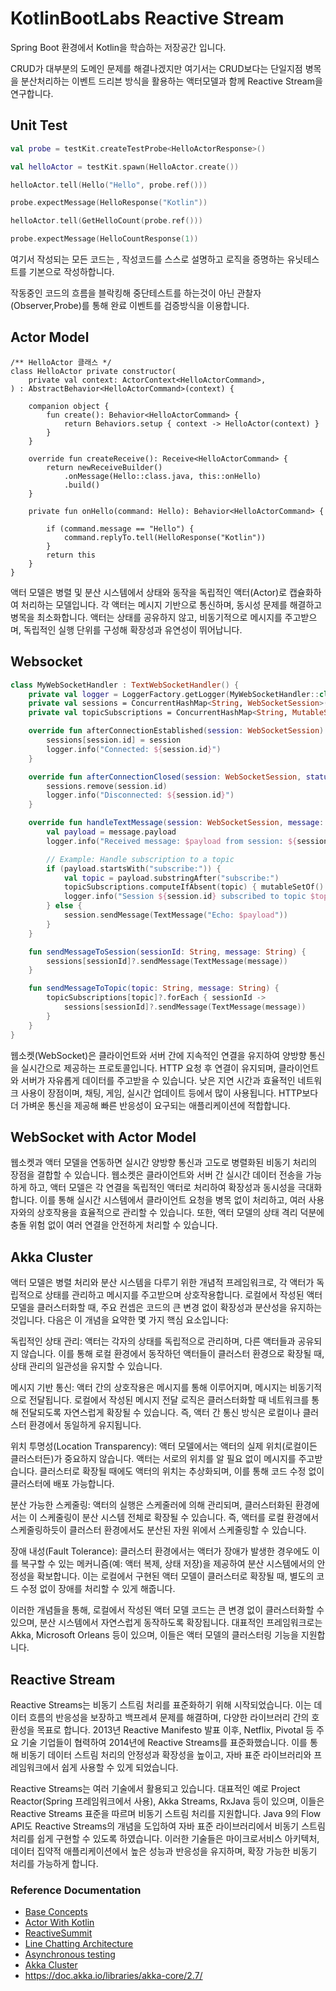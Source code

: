 # KotlinBootLabs Reactive Stream

Spring Boot 환경에서 Kotlin을 학습하는 저장공간 입니다.

CRUD가 대부분의 도메인 문제를 해결나겠지만 여기서는 CRUD보다는 단일지점 병목을 분산처리하는 이벤트 드리븐 방식을 활용하는 액터모델과 함께 Reactive Stream을 연구합니다.

## Unit Test


``` kotlin
val probe = testKit.createTestProbe<HelloActorResponse>()

val helloActor = testKit.spawn(HelloActor.create())

helloActor.tell(Hello("Hello", probe.ref()))

probe.expectMessage(HelloResponse("Kotlin"))

helloActor.tell(GetHelloCount(probe.ref()))

probe.expectMessage(HelloCountResponse(1))
```

여기서 작성되는 모든 코드는 , 작성코드를 스스로 설명하고 로직을 증명하는 유닛테스트를 기본으로 작성하합니다.

작동중인 코드의 흐름을 블락킹해 중단테스트를 하는것이 아닌 관찰자(Observer,Probe)를 통해 완료 이벤트를 검증방식을 이용합니다.



## Actor Model

```
/** HelloActor 클래스 */
class HelloActor private constructor(
    private val context: ActorContext<HelloActorCommand>,
) : AbstractBehavior<HelloActorCommand>(context) {
 
    companion object {
        fun create(): Behavior<HelloActorCommand> {
            return Behaviors.setup { context -> HelloActor(context) }
        }
    }
 
    override fun createReceive(): Receive<HelloActorCommand> {
        return newReceiveBuilder()
            .onMessage(Hello::class.java, this::onHello)
            .build()
    }
 
    private fun onHello(command: Hello): Behavior<HelloActorCommand> {
 
        if (command.message == "Hello") {
            command.replyTo.tell(HelloResponse("Kotlin"))
        }
        return this
    }
}
```
액터 모델은 병렬 및 분산 시스템에서 상태와 동작을 독립적인 액터(Actor)로 캡슐화하여 처리하는 모델입니다. 각 액터는 메시지 기반으로 통신하며, 동시성 문제를 해결하고 병목을 최소화합니다. 액터는 상태를 공유하지 않고, 비동기적으로 메시지를 주고받으며, 독립적인 실행 단위를 구성해 확장성과 유연성이 뛰어납니다.


## Websocket

``` kotlin
class MyWebSocketHandler : TextWebSocketHandler() {
    private val logger = LoggerFactory.getLogger(MyWebSocketHandler::class.java)
    private val sessions = ConcurrentHashMap<String, WebSocketSession>()
    private val topicSubscriptions = ConcurrentHashMap<String, MutableSet<String>>()

    override fun afterConnectionEstablished(session: WebSocketSession) {
        sessions[session.id] = session
        logger.info("Connected: ${session.id}")
    }

    override fun afterConnectionClosed(session: WebSocketSession, status: org.springframework.web.socket.CloseStatus) {
        sessions.remove(session.id)
        logger.info("Disconnected: ${session.id}")
    }

    override fun handleTextMessage(session: WebSocketSession, message: TextMessage) {
        val payload = message.payload
        logger.info("Received message: $payload from session: ${session.id}")

        // Example: Handle subscription to a topic
        if (payload.startsWith("subscribe:")) {
            val topic = payload.substringAfter("subscribe:")
            topicSubscriptions.computeIfAbsent(topic) { mutableSetOf() }.add(session.id)
            logger.info("Session ${session.id} subscribed to topic $topic")
        } else {
            session.sendMessage(TextMessage("Echo: $payload"))
        }
    }

    fun sendMessageToSession(sessionId: String, message: String) {
        sessions[sessionId]?.sendMessage(TextMessage(message))
    }

    fun sendMessageToTopic(topic: String, message: String) {
        topicSubscriptions[topic]?.forEach { sessionId ->
            sessions[sessionId]?.sendMessage(TextMessage(message))
        }
    }
}
```

웹소켓(WebSocket)은 클라이언트와 서버 간에 지속적인 연결을 유지하여 양방향 통신을 실시간으로 제공하는 프로토콜입니다. HTTP 요청 후 연결이 유지되며, 클라이언트와 서버가 자유롭게 데이터를 주고받을 수 있습니다. 낮은 지연 시간과 효율적인 네트워크 사용이 장점이며, 채팅, 게임, 실시간 업데이트 등에서 많이 사용됩니다. HTTP보다 더 가벼운 통신을 제공해 빠른 반응성이 요구되는 애플리케이션에 적합합니다.

## WebSocket with Actor Model

웹소켓과 액터 모델을 연동하면 실시간 양방향 통신과 고도로 병렬화된 비동기 처리의 장점을 결합할 수 있습니다. 웹소켓은 클라이언트와 서버 간 실시간 데이터 전송을 가능하게 하고, 액터 모델은 각 연결을 독립적인 액터로 처리하여 확장성과 동시성을 극대화합니다. 이를 통해 실시간 시스템에서 클라이언트 요청을 병목 없이 처리하고, 여러 사용자와의 상호작용을 효율적으로 관리할 수 있습니다. 또한, 액터 모델의 상태 격리 덕분에 충돌 위험 없이 여러 연결을 안전하게 처리할 수 있습니다.

## Akka Cluster


액터 모델은 병렬 처리와 분산 시스템을 다루기 위한 개념적 프레임워크로, 각 액터가 독립적으로 상태를 관리하고 메시지를 주고받으며 상호작용합니다. 로컬에서 작성된 액터 모델을 클러스터화할 때, 주요 컨셉은 코드의 큰 변경 없이 확장성과 분산성을 유지하는 것입니다. 다음은 이 개념을 요약한 몇 가지 핵심 요소입니다:

독립적인 상태 관리: 액터는 각자의 상태를 독립적으로 관리하며, 다른 액터들과 공유되지 않습니다. 이를 통해 로컬 환경에서 동작하던 액터들이 클러스터 환경으로 확장될 때, 상태 관리의 일관성을 유지할 수 있습니다.

메시지 기반 통신: 액터 간의 상호작용은 메시지를 통해 이루어지며, 메시지는 비동기적으로 전달됩니다. 로컬에서 작성된 메시지 전달 로직은 클러스터화할 때 네트워크를 통해 전달되도록 자연스럽게 확장될 수 있습니다. 즉, 액터 간 통신 방식은 로컬이나 클러스터 환경에서 동일하게 유지됩니다.

위치 투명성(Location Transparency): 액터 모델에서는 액터의 실제 위치(로컬이든 클러스터든)가 중요하지 않습니다. 액터는 서로의 위치를 알 필요 없이 메시지를 주고받습니다. 클러스터로 확장될 때에도 액터의 위치는 추상화되며, 이를 통해 코드 수정 없이 클러스터에 배포 가능합니다.

분산 가능한 스케줄링: 액터의 실행은 스케줄러에 의해 관리되며, 클러스터화된 환경에서는 이 스케줄링이 분산 시스템 전체로 확장될 수 있습니다. 즉, 액터를 로컬 환경에서 스케줄링하듯이 클러스터 환경에서도 분산된 자원 위에서 스케줄링할 수 있습니다.

장애 내성(Fault Tolerance): 클러스터 환경에서는 액터가 장애가 발생한 경우에도 이를 복구할 수 있는 메커니즘(예: 액터 복제, 상태 저장)을 제공하여 분산 시스템에서의 안정성을 확보합니다. 이는 로컬에서 구현된 액터 모델이 클러스터로 확장될 때, 별도의 코드 수정 없이 장애를 처리할 수 있게 해줍니다.

이러한 개념들을 통해, 로컬에서 작성된 액터 모델 코드는 큰 변경 없이 클러스터화할 수 있으며, 분산 시스템에서 자연스럽게 동작하도록 확장됩니다. 대표적인 프레임워크로는 Akka, Microsoft Orleans 등이 있으며, 이들은 액터 모델의 클러스터링 기능을 지원합니다.


## Reactive Stream

Reactive Streams는 비동기 스트림 처리를 표준화하기 위해 시작되었습니다.
이는 데이터 흐름의 반응성을 보장하고 백프레셔 문제를 해결하며, 
다양한 라이브러리 간의 호환성을 목표로 합니다. 
2013년 Reactive Manifesto 발표 이후, Netflix, Pivotal 등 주요 기술 기업들이 협력하여 
2014년에 Reactive Streams를 표준화했습니다. 이를 통해 비동기 데이터 스트림 처리의 안정성과 확장성을 높이고,
자바 표준 라이브러리와 프레임워크에서 쉽게 사용할 수 있게 되었습니다.

Reactive Streams는 여러 기술에서 활용되고 있습니다. 
대표적인 예로 Project Reactor(Spring 프레임워크에서 사용),
Akka Streams, RxJava 등이 있으며, 이들은 Reactive Streams 표준을 따르며 
비동기 스트림 처리를 지원합니다. Java 9의 Flow API도 Reactive Streams의 개념을 도입하여 
자바 표준 라이브러리에서 비동기 스트림 처리를 쉽게 구현할 수 있도록 하였습니다.
이러한 기술들은 마이크로서비스 아키텍처, 데이터 집약적 애플리케이션에서 높은 성능과 반응성을 유지하며, 
확장 가능한 비동기 처리를 가능하게 합니다.



### Reference Documentation

- [Base Concepts](https://wiki.webnori.com/display/AKKA/Concepts)
- [Actor With Kotlin](https://wiki.webnori.com/display/AKKA/AKKA.Kotlin)
- [ReactiveSummit](https://www.youtube.com/@ReactiveSummit/videos)
- [Line Chatting Architecture](https://engineering.linecorp.com/ko/blog/the-architecture-behind-chatting-on-line-live)
- [Asynchronous testing](https://doc.akka.io/docs/akka/current/typed/testing-async.html)
- [Akka Cluster](https://www.youtube.com/watch?v=mUTKvGyxbOA)
- https://doc.akka.io/libraries/akka-core/2.7/

